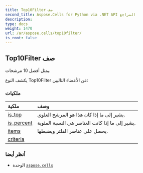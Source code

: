 ```yaml
---
title: Top10Filter صف
second_title: Aspose.Cells for Python via .NET API المراجع
description:
type: docs
weight: 1470
url: /ar/aspose.cells/top10filter/
is_root: false
---
```

##  Top10Filter صف
يمثل أفضل 10 مرشحات.



يكشف النوع Top10Filter عن الأعضاء التاليين:

###  ملكيات
| ملكية| وصف|
| :- | :- |
| [is_top](/cells/python-net/ar/aspose.cells/top10filter/is_top) | يشير إلى ما إذا كان هذا هو المرشح العلوي.|
| [is_percent](/cells/python-net/ar/aspose.cells/top10filter/is_percent) | يشير إلى ما إذا كانت العناصر هي النسبة المئوية.|
| [items](/cells/python-net/ar/aspose.cells/top10filter/items) |يحصل على عناصر الفلتر ويضبطها.|
| [criteria](/cells/python-net/ar/aspose.cells/top10filter/criteria) |  |



###  أنظر أيضا
* الوحدة [`aspose.cells`](..)
